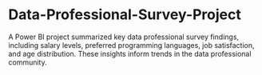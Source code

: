 # Data-Professional-Survey-Project
A Power BI project summarized key data professional survey findings, including salary levels, preferred programming languages, job satisfaction, and age distribution. These insights inform trends in the data professional community.
